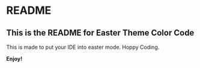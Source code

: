 # README
## This is the README for Easter Theme Color Code

This is made to put your IDE into easter mode. Hoppy Coding.


**Enjoy!**
